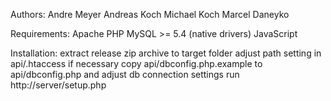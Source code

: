 Authors:
Andre Meyer
Andreas Koch
Michael Koch
Marcel Daneyko

Requirements:
Apache
PHP
MySQL >= 5.4 (native drivers)
JavaScript

Installation:
extract release zip archive to target folder
adjust path setting in api/.htaccess if necessary
copy api/dbconfig.php.example to api/dbconfig.php and adjust db connection settings
run http://server/setup.php
